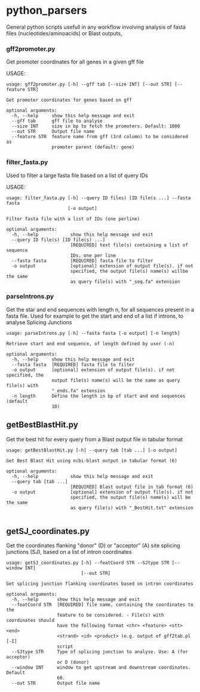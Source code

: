 # python_parsers
General python scripts usefull in any workflow involving analysis of fasta files (nucleotides/aminoacids) or Blast outputs, 

### gff2promoter.py

Get promoter coordinates for all genes in a given gff file

USAGE:
```
usage: gff2promoter.py [-h] --gff tab [--size INT] [--out STR] [--feature STR]

Get promoter coordinates for genes based on gff

optional arguments:
  -h, --help     show this help message and exit
  --gff tab      gff file to analyse
  --size INT     size in bp to fetch the promoters. Default: 1000
  --out STR      Output file name
  --feature STR  feature name from gff (3rd column) to be considered as
                 promoter parent (default: gene)
```


### filter_fasta.py 
Used to filter a large fasta file based on a list of query IDs 

USAGE:

```
usage: filter_fasta.py [-h] --query ID files) [ID file(s ...] --fasta fasta
                       [-o output]
                       
Filter fasta file with a list of IDs (one perline)

optional arguments:
  -h, --help            show this help message and exit
  --query ID file(s) [ID file(s) ...]
                        [REQUIRED] text file(s) containing a list of sequence
                        IDs, one per line
  --fasta fasta         [REQUIRED] fasta file to filter
  -o output             [optional] extension of output file(s). if not
                        specified, the output file(s) name(s) willbe the same
                        as query file(s) with "_seq.fa" extension
```

### parseIntrons.py
Get the star and end sequences with length n, for all sequences present in a fasta file. Used for example to get the start and end of a list if introns, to analyse Splicing Junctions

```
usage: parseIntrons.py [-h] --fasta fasta [-o output] [-n length]

Retrieve start and end sequence, of length defined by user (-n)

optional arguments:
  -h, --help     show this help message and exit
  --fasta fasta  [REQUIRED] fasta file to filter
  -o output      [optional] extension of output file(s). if not specified, the
                 output file(s) name(s) will be the same as query file(s) with
                 "_ends.fa" extension
  -n length      Define the length in bp of start and end sequences (default
                 10)

```

## getBestBlastHit.py

Get the best hit for every query from a Blast output file in tabular format

```
usage: getBestBlastHit.py [-h] --query tab [tab ...] [-o output]

Get Best Blast Hit using ncbi-blast output in tabular format (6)

optional arguments:
  -h, --help            show this help message and exit
  --query tab [tab ...]
                        [REQUIRED] Blast output file in tab format (6)
  -o output             [optional] extension of output file(s). if not
                        specified, the output file(s) name(s) will be the same
                        as query file(s) with "_BestHit.txt" extension
                       
```
## getSJ_coordinates.py

Get the coordinates flanking "donor" (D) or "acceptor" (A) site splicing junctions (SJ), based on a list of intron coordinates


```
usage: getSJ_coordinates.py [-h] --featCoord STR --SJtype STR [--window INT]
                            [--out STR]

Get splicing junction flanking coordinates based on intron coordinates

optional arguments:
  -h, --help       show this help message and exit
  --featCoord STR  [REQUIRED] file name, containing the coordinates to the
                   feature to be considered. - File(s) with coordinates should
                   have the following format <chr> <feature> <stt> <end>
                   <strand> <id> <product> (e.g. output of gff2tab.pl [-I]
                   script
  --SJtype STR     Type of splicing junction to analyse. Use: A (for acceptor)
                   or D (donor)
  --window INT     window to get upstream and downstream coordinates. Default
                   60.
  --out STR        Output file name
  
  ```
